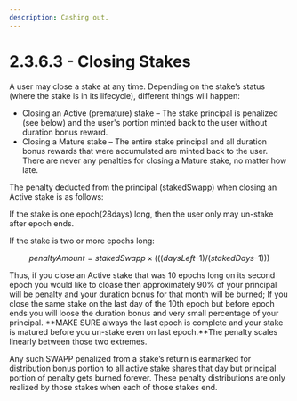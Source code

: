 ```yaml
---
description: Cashing out.
---
```


# 2.3.6.3 - Closing Stakes

A user may close a stake at any time. Depending on the stake’s status \(where the stake is in its lifecycle\), different things will happen:

* Closing an Active \(premature\) stake – The stake principal is penalized \(see below\) and the user's portion minted back to the user without duration bonus reward.
* Closing a Mature stake – The entire stake principal and all duration bonus rewards that were accumulated are minted back to the user.  There are never any penalties for closing a Mature stake, no matter how late.

The penalty deducted from the principal \(stakedSwapp\) when closing an Active stake is as follows:

If the stake is one epoch\(28days\) long, then the user only may un-stake after epoch ends.

If the stake is two or more epochs long:  


$$
penaltyAmount = stakedSwapp × ( ((daysLeft – 1) / (stakedDays – 1)))
$$

Thus, if you close an Active stake that was 10 epochs long on its second epoch you would like to cloase then approximately 90% of your principal will be penalty and your duration bonus for that month will be burned; If you close the same stake on the last day of the 10th epoch but before epoch ends you will loose the duration bonus and very small percentage of your principal. **MAKE SURE always the last epoch is complete and your stake is matured before you un-stake even on last epoch.**The penalty scales linearly between those two extremes.

Any such SWAPP penalized from a stake’s return is earmarked for distribution bonus portion to all active stake shares that day but principal portion of penalty gets burned forever. These penalty distributions are only realized by those stakes when each of those stakes end.

